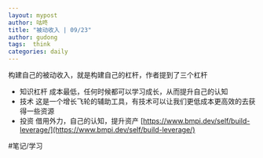 ```yaml
---
layout: mypost
author: 咕咚
title: "被动收入 | 09/23"
author: gudong
tags:  think
categories: daily
---
```


构建自己的被动收入，就是构建自己的杠杆，作者提到了三个杠杆
- ​知识杠杆 成本最低，任何时候都可以学习成长，从而提升自己的认知
- ​技术 这是一个增长飞轮的辅助工具，有技术可以让我们更低成本更高效的去获得一些资源
- ​投资 借用外力，自己的认知，提升资产
[https://www.bmpi.dev/self/build-leverage/](https://www.bmpi.dev/self/build-leverage/)

#笔记/学习 
